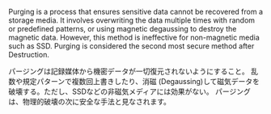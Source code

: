 
Purging is a process that ensures sensitive data cannot be recovered from a storage media.
It involves overwriting the data multiple times with random or predefined patterns, or using magnetic degaussing to destroy the magnetic data. 
However, this method is ineffective for non-magnetic media such as SSD. 
Purging is considered the second most secure method after Destruction.


パージングは記録媒体から機密データが一切復元されないようにすること。
乱数や規定パターンで複数回上書きしたり、消磁 (Degaussing)して磁気データを破壊する。ただし、SSDなどの非磁気メディアには効果がない。
パージングは、物理的破壊の次に安全な手法と見なされます。

